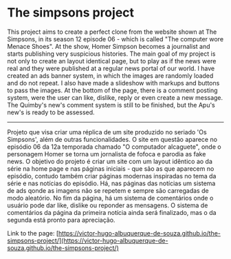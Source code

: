 # The simpsons project

This project aims to create a perfect clone from the website shown at The Simpsons, in its season 12 episode 06 - which is called "The computer wore Menace Shoes". At the show, Homer Simpson becomes a journalist and starts publishing very suspicious histories. The main goal of my project is not only to create an layout identical page, but to play as if the news were real and they were published at a regular news portal of our world. 
I have created an ads banner system, in which the images are randomly loaded and do not repeat. I also have made a slideshow with markups and buttons to pass the images. At the bottom of the page, there is a comment posting system, were the user can like, dislike, reply or even create a new message. 
The Quimby's new's comment system is still to be finished, but the Apu's new's is ready to be assessed. 

-----------------------------------------------------------------------------------------------------------------------------------------------------------------------------------

Projeto que visa criar uma réplica de um site produzido no seriado 'Os Simpsons', além de outras funcionalidades. O site em questão aparece no episódio 06 da 12a temporada chamado "O computador alcaguete", onde o personagem Homer se torna um jornalista de fofoca e parodia as fake news. O objetivo do projeto é criar um site com um layout idêntico ao da série na home page e nas páginas iniciais - que são as que aparecem no episódio, contudo também criar páginas modernas inspiradas no tema da série e nas notícias do episódio.
Há, nas páginas das notícias um sistema de ads qonde as imagens não se repetem e sempre são carregadas de modo aleatório. No fim da página, há um sistema de comentários onde o usuário pode dar like, dislike ou reponder as mensagens.
O sistema de comentários da página da primeira notícia ainda será finalizado, mas o da segunda está pronto para apreciação.

Link to the page: [https://victor-hugo-albuquerque-de-souza.github.io/the-simpsons-project/](https://victor-hugo-albuquerque-de-souza.github.io/the-simpsons-project/)